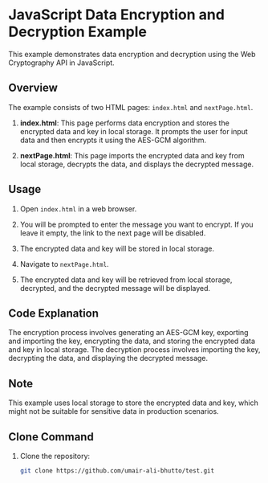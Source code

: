 # JavaScript Data Encryption and Decryption Example

This example demonstrates data encryption and decryption using the Web Cryptography API in JavaScript.

## Overview

The example consists of two HTML pages: `index.html` and `nextPage.html`.

1. **index.html**: This page performs data encryption and stores the encrypted data and key in local storage. It prompts the user for input data and then encrypts it using the AES-GCM algorithm.

2. **nextPage.html**: This page imports the encrypted data and key from local storage, decrypts the data, and displays the decrypted message.

## Usage

1. Open `index.html` in a web browser.

2. You will be prompted to enter the message you want to encrypt. If you leave it empty, the link to the next page will be disabled.

3. The encrypted data and key will be stored in local storage.

4. Navigate to `nextPage.html`.

5. The encrypted data and key will be retrieved from local storage, decrypted, and the decrypted message will be displayed.

## Code Explanation

The encryption process involves generating an AES-GCM key, exporting and importing the key, encrypting the data, and storing the encrypted data and key in local storage. The decryption process involves importing the key, decrypting the data, and displaying the decrypted message.

## Note

This example uses local storage to store the encrypted data and key, which might not be suitable for sensitive data in production scenarios.

## Clone Command

1. Clone the repository:

   ```bash
   git clone https://github.com/umair-ali-bhutto/test.git
